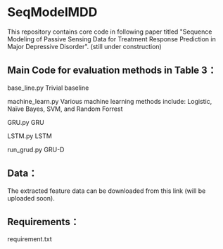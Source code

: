 # SeqModelMDD 

This repository contains core code in following paper titled "Sequence Modeling of Passive Sensing Data for Treatment Response Prediction in Major Depressive Disorder".
(still under construction)

## Main Code for evaluation methods in Table 3：

  base_line.py Trivial baseline
  
  machine_learn.py Various machine learning methods include: Logistic, Naïve Bayes, SVM, and Random Forrest
  
  GRU.py GRU
  
  LSTM.py LSTM
  
  run_grud.py GRU-D
  
  

## Data：

  The extracted feature data can be downloaded from this link (will be uploaded soon).

## Requirements：

 requirement.txt
